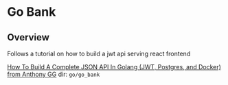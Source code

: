 # Go Bank

## Overview

Follows a tutorial on how to build a jwt api serving react frontend

[How To Build A Complete JSON API In Golang (JWT, Postgres, and Docker) from Anthony GG](https://www.youtube.com/watch?v=pwZuNmAzaH8&list=PL0xRBLFXXsP6nudFDqMXzrvQCZrxSOm-2) dir: `go/go_bank`
